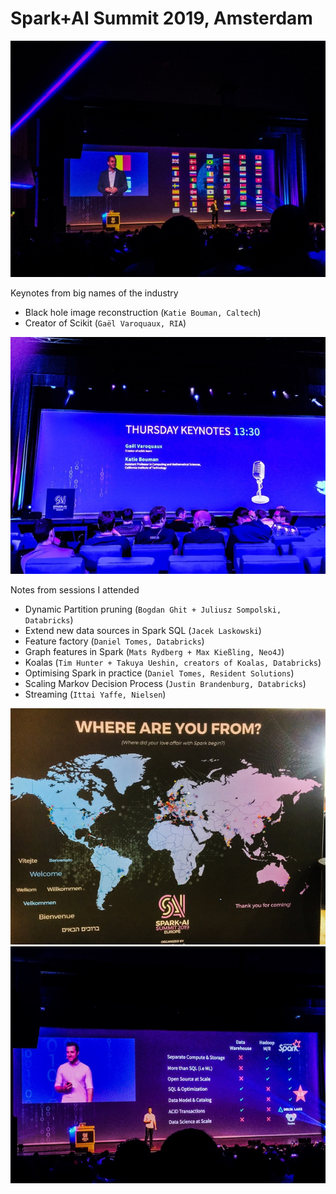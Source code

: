 # Spark+AI Summit 2019, Amsterdam

![IMG](media/e00008.jpg)

Keynotes from big names of the industry

- Black hole image reconstruction (`Katie Bouman, Caltech`)
- Creator of Scikit (`Gaël Varoquaux, RIA`)

![IMG](media/e00013.jpg)

Notes from sessions I attended 

- Dynamic Partition pruning (`Bogdan Ghit + Juliusz Sompolski, Databricks`)
- Extend new data sources in Spark SQL (`Jacek Laskowski`)
- Feature factory (`Daniel Tomes, Databricks`)
- Graph features in Spark (`Mats Rydberg + Max Kießling, Neo4J`)
- Koalas (`Tim Hunter + Takuya Ueshin, creators of Koalas, Databricks`)
- Optimising Spark in practice (`Daniel Tomes, Resident Solutions`)
- Scaling Markov Decision Process (`Justin Brandenburg, Databricks`)
- Streaming (`Ittai Yaffe, Nielsen`)

![IMG](media/e00010.jpg)
![IMG](media/e00009.jpg)